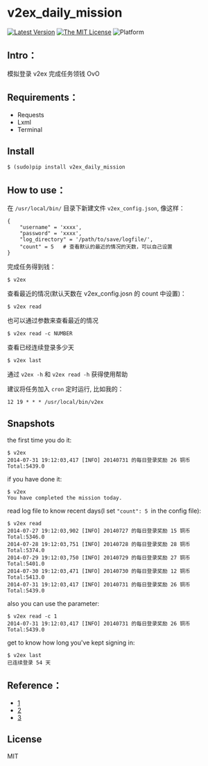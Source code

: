 # v2ex_daily_mission

[![Latest Version][1]][2]
[![The MIT License][3]][4]
![Platform][5]

## Intro：

模拟登录 v2ex 完成任务领钱 OvO

## Requirements：

*  Requests
*  Lxml
*  Terminal

## Install

    $ (sudo)pip install v2ex_daily_mission

## How to use：

在 `/usr/local/bin/` 目录下新建文件 `v2ex_config.json`, 像这样：

    {
        "username" = 'xxxx',
        "password" = 'xxxx',
        "log_directory" = '/path/to/save/logfile/',
        "count" = 5   # 查看默认的最近的情况的天数，可以自己设置
    }

完成任务得到钱：

    $ v2ex

查看最近的情况(默认天数在 v2ex_config.josn 的 count 中设置)：

    $ v2ex read

也可以通过参数来查看最近的情况

    $ v2ex read -c NUMBER

查看已经连续登录多少天

    $ v2ex last

通过 `v2ex -h` 和 `v2ex read -h` 获得使用帮助

建议将任务加入 `cron` 定时运行, 比如我的：

    12 19 * * * /usr/local/bin/v2ex

## Snapshots

the first time you do it:

    $ v2ex
    2014-07-31 19:12:03,417 [INFO] 20140731 的每日登录奖励 26 铜币
    Total:5439.0

if you have done it:

    $ v2ex
    You have completed the mission today.

read log file to know recent days(I set `"count": 5 `in the config file):

    $ v2ex read
    2014-07-27 19:12:03,902 [INFO] 20140727 的每日登录奖励 15 铜币    Total:5346.0
    2014-07-28 19:12:03,751 [INFO] 20140728 的每日登录奖励 28 铜币    Total:5374.0
    2014-07-29 19:12:03,750 [INFO] 20140729 的每日登录奖励 27 铜币    Total:5401.0
    2014-07-30 19:12:03,471 [INFO] 20140730 的每日登录奖励 12 铜币    Total:5413.0
    2014-07-31 19:12:03,417 [INFO] 20140731 的每日登录奖励 26 铜币    Total:5439.0

also you can use the parameter:

    $ v2ex read -c 1
    2014-07-31 19:12:03,417 [INFO] 20140731 的每日登录奖励 26 铜币    Total:5439.0

get to know how long you've kept signing in:

    $ v2ex last
    已连续登录 54 天

## Reference：

* [1](http://www.v2ex.com/t/69166)
* [2](http://www.v2ex.com/t/80927)
* [3](http://www.v2ex.com/t/68549)

## License

MIT


[1]: http://img.shields.io/pypi/v/v2ex_daily_mission.svg
[2]: https://pypi.python.org/pypi/v2ex_daily_mission
[3]: http://img.shields.io/badge/license-MIT-yellow.svg
[4]: https://github.com/lord63/a_bunch_of_code/tree/master/v2ex/LICENSE
[5]: http://img.shields.io/badge/Platform-Linux-green.svg

